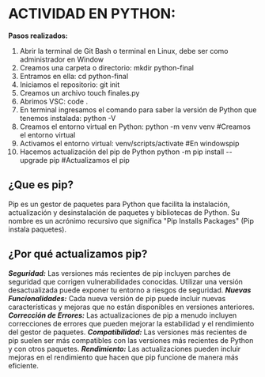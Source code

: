 # ACTIVIDAD EN PYTHON:

**Pasos realizados:**

1. Abrir la terminal de Git Bash o terminal en Linux, debe ser como administrador en Window
2. Creamos una carpeta o directorio: 
mkdir python-final
3. Entramos en ella: 
cd python-final
4. Iniciamos el repositorio:
git init
5. Creamos un archivo
touch finales.py
6. Abrimos VSC:
code .
7. En terminal ingresamos el comando para saber la versión de Python que tenemos instalada:
python -V
8. Creamos el entorno virtual en Python:
python -m venv venv #Creamos el entorno virtual
9. Activamos el entorno virtual:
venv/scripts/activate #En windowspip
10. Hacemos actualización del pip de Python
python -m pip install --upgrade pip #Actualizamos el pip



## ¿Que es pip?
Pip es un gestor de paquetes para Python que facilita la instalación, actualización y desinstalación de paquetes y bibliotecas de Python. 
Su nombre es un acrónimo recursivo que significa "Pip Installs Packages" (Pip instala paquetes).

## ¿Por qué actualizamos pip?
***Seguridad:*** Las versiones más recientes de pip incluyen parches de seguridad que corrigen vulnerabilidades conocidas. 
Utilizar una versión desactualizada puede exponer tu entorno a riesgos de seguridad.
***Nuevas Funcionalidades:*** Cada nueva versión de pip puede incluir nuevas características y mejoras que no están disponibles en versiones anteriores.
***Corrección de Errores:*** Las actualizaciones de pip a menudo incluyen correcciones de errores que pueden mejorar la estabilidad y el rendimiento del gestor de paquetes.
***Compatibilidad:*** Las versiones más recientes de pip suelen ser más compatibles con las versiones más recientes de Python y con otros paquetes.
***Rendimiento:*** Las actualizaciones pueden incluir mejoras en el rendimiento que hacen que pip funcione de manera más eficiente.

